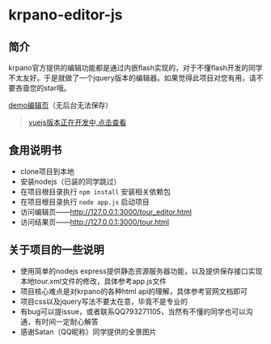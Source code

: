 # krpano-editor-js
## 简介
krpano官方提供的编辑功能都是通过内嵌flash实现的，对于不懂flash开发的同学不太友好。于是就做了一个jquery版本的编辑器。如果觉得此项目对您有用，请不要吝啬您的star哦。

[demo编辑页](https://xxweimei.github.io/static/krpano/tour_editor.html)（无后台无法保存）

> [vuejs版本正在开发中,点击查看](https://github.com/xxweimei/krpano-editor-vuejs)

## 食用说明书
+ clone项目到本地
+ 安装nodejs（已装的同学跳过）
+ 在项目根目录执行 `npm install` 安装相关依赖包
+ 在项目根目录执行 `node app.js` 启动项目
+ 访问编辑页——http://127.0.0.1:3000/tour_editor.html
+ 访问结果页——http://127.0.0.1:3000/tour.html
## 关于项目的一些说明
+ 使用简单的nodejs express提供静态资源服务器功能，以及提供保存接口实现本地tour.xml文件的修改，具体参考app.js文件
+ 项目核心难点是对krpano的各种html api的理解，具体参考官网文档即可
+ 项目css以及jquery写法不要太在意，毕竟不是专业的
+ 有bug可以提issue，或者联系QQ793271105，当然有不懂的同学也可以沟通，有时间一定耐心解答
+ 感谢Satan（QQ昵称）同学提供的全景图片
